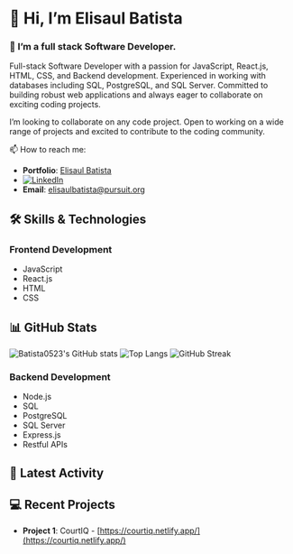 # 👋 Hi, I’m Elisaul Batista

### 👀 I’m a full stack Software Developer.

Full-stack Software Developer with a passion for JavaScript, React.js, HTML, CSS, and Backend development. Experienced in working with databases including SQL, PostgreSQL, and SQL Server. Committed to building robust web applications and always eager to collaborate on exciting coding projects.

I’m looking to collaborate on any code project. Open to working on a wide range of projects and excited to contribute to the coding community.

📫 How to reach me:
- **Portfolio**: [Elisaul Batista](https://elisaulbatista.net/)
- [![LinkedIn](https://img.shields.io/badge/LinkedIn-0077B5?style=for-the-badge&logo=linkedin&logoColor=white)](https://www.linkedin.com/in/elisaul-batista/)
- **Email**: elisaulbatista@pursuit.org

## 🛠 Skills & Technologies

### Frontend Development
- JavaScript
- React.js
- HTML
- CSS
  

## 📊 GitHub Stats
![Batista0523's GitHub stats](https://github-readme-stats.vercel.app/api?username=Batista0523&show_icons=true&theme=radical)
![Top Langs](https://github-readme-stats.vercel.app/api/top-langs/?username=Batista0523&layout=compact&theme=radical)
![GitHub Streak](https://github-readme-streak-stats.herokuapp.com/?user=Batista0523&theme=radical)

### Backend Development
- Node.js
- SQL
- PostgreSQL
- SQL Server
- Express.js
- Restful APIs


## 🚀 Latest Activity
<!--START_SECTION:activity-->
<!--END_SECTION:activity-->

## 💻 Recent Projects
- **Project 1**: CourtIQ - [https://courtiq.netlify.app/](https://courtiq.netlify.app/)

